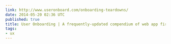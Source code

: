 ```yaml
---
link: http://www.useronboard.com/onboarding-teardowns/
date: 2014-05-20 02:36 UTC
published: true
title: User Onboarding | A frequently-updated compendium of web app first-run experiences
tags:
- ux
---
```



